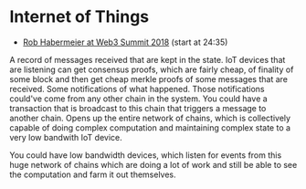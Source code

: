# Internet of Things

* [Rob Habermeier at Web3 Summit 2018](https://www.youtube.com/watch?v=TBeGIGvC6r8) (start at 24:35)

A record of messages received that are kept in the state. IoT devices that are listening can get consensus proofs, which are fairly cheap, of finality of some block and then get cheap merkle proofs of some messages that are received. Some notifications of what happened. Those notifications could've come from any other chain in the system. You could have a transaction that is broadcast to this chain that triggers a message to another chain. Opens up the entire network of chains, which is collectively capable of doing complex computation and maintaining complex state to a very low bandwith IoT device.

You could have low bandwidth devices, which listen for events from this huge network of chains which are doing a lot of work and still be able to see the computation and farm it out themselves.  